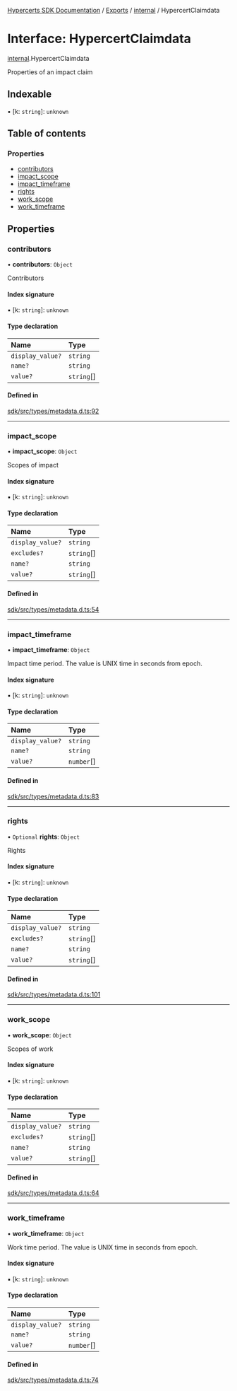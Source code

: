[Hypercerts SDK Documentation](../README.md) / [Exports](../modules.md) / [internal](../modules/internal.md) / HypercertClaimdata

# Interface: HypercertClaimdata

[internal](../modules/internal.md).HypercertClaimdata

Properties of an impact claim

## Indexable

▪ [k: `string`]: `unknown`

## Table of contents

### Properties

- [contributors](internal.HypercertClaimdata.md#contributors)
- [impact_scope](internal.HypercertClaimdata.md#impact_scope)
- [impact_timeframe](internal.HypercertClaimdata.md#impact_timeframe)
- [rights](internal.HypercertClaimdata.md#rights)
- [work_scope](internal.HypercertClaimdata.md#work_scope)
- [work_timeframe](internal.HypercertClaimdata.md#work_timeframe)

## Properties

### contributors

• **contributors**: `Object`

Contributors

#### Index signature

▪ [k: `string`]: `unknown`

#### Type declaration

| Name             | Type       |
| :--------------- | :--------- |
| `display_value?` | `string`   |
| `name?`          | `string`   |
| `value?`         | `string`[] |

#### Defined in

[sdk/src/types/metadata.d.ts:92](https://github.com/Network-Goods/hypercerts/blob/721e383/sdk/src/types/metadata.d.ts#L92)

---

### impact_scope

• **impact_scope**: `Object`

Scopes of impact

#### Index signature

▪ [k: `string`]: `unknown`

#### Type declaration

| Name             | Type       |
| :--------------- | :--------- |
| `display_value?` | `string`   |
| `excludes?`      | `string`[] |
| `name?`          | `string`   |
| `value?`         | `string`[] |

#### Defined in

[sdk/src/types/metadata.d.ts:54](https://github.com/Network-Goods/hypercerts/blob/721e383/sdk/src/types/metadata.d.ts#L54)

---

### impact_timeframe

• **impact_timeframe**: `Object`

Impact time period. The value is UNIX time in seconds from epoch.

#### Index signature

▪ [k: `string`]: `unknown`

#### Type declaration

| Name             | Type       |
| :--------------- | :--------- |
| `display_value?` | `string`   |
| `name?`          | `string`   |
| `value?`         | `number`[] |

#### Defined in

[sdk/src/types/metadata.d.ts:83](https://github.com/Network-Goods/hypercerts/blob/721e383/sdk/src/types/metadata.d.ts#L83)

---

### rights

• `Optional` **rights**: `Object`

Rights

#### Index signature

▪ [k: `string`]: `unknown`

#### Type declaration

| Name             | Type       |
| :--------------- | :--------- |
| `display_value?` | `string`   |
| `excludes?`      | `string`[] |
| `name?`          | `string`   |
| `value?`         | `string`[] |

#### Defined in

[sdk/src/types/metadata.d.ts:101](https://github.com/Network-Goods/hypercerts/blob/721e383/sdk/src/types/metadata.d.ts#L101)

---

### work_scope

• **work_scope**: `Object`

Scopes of work

#### Index signature

▪ [k: `string`]: `unknown`

#### Type declaration

| Name             | Type       |
| :--------------- | :--------- |
| `display_value?` | `string`   |
| `excludes?`      | `string`[] |
| `name?`          | `string`   |
| `value?`         | `string`[] |

#### Defined in

[sdk/src/types/metadata.d.ts:64](https://github.com/Network-Goods/hypercerts/blob/721e383/sdk/src/types/metadata.d.ts#L64)

---

### work_timeframe

• **work_timeframe**: `Object`

Work time period. The value is UNIX time in seconds from epoch.

#### Index signature

▪ [k: `string`]: `unknown`

#### Type declaration

| Name             | Type       |
| :--------------- | :--------- |
| `display_value?` | `string`   |
| `name?`          | `string`   |
| `value?`         | `number`[] |

#### Defined in

[sdk/src/types/metadata.d.ts:74](https://github.com/Network-Goods/hypercerts/blob/721e383/sdk/src/types/metadata.d.ts#L74)

